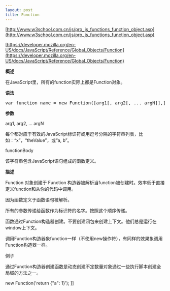 ```yaml
---
layout: post
title: Function
---
```

[http://www.w3school.com.cn/js/pro_js_functions_function_object.asp](http://www.w3school.com.cn/js/pro_js_functions_function_object.asp)

[https://developer.mozilla.org/en-US/docs/JavaScript/Reference/Global_Objects/Function](https://developer.mozilla.org/en-US/docs/JavaScript/Reference/Global_Objects/Function)

**概述**

在JavaScript里，所有的function实际上都是Function对象。

**语法**

<div class="cnblogs_Highlighter">
<pre class="brush:javascript;gutter:false;">var function_name = new Function([arg1[, arg2[, ... argN]],] functionBody);
</pre>
</div>

**参数**

arg1, arg2, ... argN

每个都对应于有效的JavaScript标识符或用逗号分隔的字符串列表，比如：“x”，“theValue”，或“a, b”。

functionBody

<span>该字符串包含JavaScript语句组成的函数定义。</span>

**描述**

Function 对象创建于 Function 构造器被解析当function被创建时。效率低于直接定义function和从你的代码中调用。

因为函数定义于函数语句被解析。

所有的参数传递给函数作为标识符的名字。按照这个顺序传递。

函数通过Function构造器创建。不要创建闭包来创建上下文。他们总是运行在window上下文。

调用Function构造器象function一样（不使用new操作符），有同样的效果象调用Function构造器一样。

例子

通过Function构造器创建函数是动态创建不定数量对象通过一些执行脚本创建全局域的方法之一。

new Function('return {"a": 1}');
]]